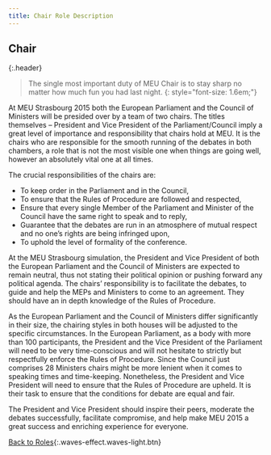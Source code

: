 ```yaml
---
title: Chair Role Description
---
```


## Chair
{:.header}

> The single most important duty of MEU Chair is to stay sharp no matter how much fun you had last night.
{: style="font-size: 1.6em;"}

At MEU Strasbourg 2015 both the European Parliament and the Council of Ministers
will be presided over by a team of two chairs. The titles themselves – President
and Vice President of the Parliament/Council imply a great level of importance
and responsibility that chairs hold at MEU. It is the chairs who are responsible
for the smooth running of the debates in both chambers, a role that is not the
most visible one when things are going well, however an absolutely vital one at
all times.

The crucial responsibilities of the chairs are:

- To keep order in the Parliament and in the Council,
- To ensure that the Rules of Procedure are followed and respected,
- Ensure that every single Member of the Parliament and Minister of the Council
  have the same right to speak and to reply,
- Guarantee that the debates are run in an atmosphere of mutual respect and no
  one’s rights are being infringed upon,
- To uphold the level of formality of the conference.

At the MEU Strasbourg simulation, the President and Vice President of both the
European Parliament and the Council of Ministers are expected to remain neutral,
thus not stating their political opinion or pushing forward any political agenda.
The chairs’ responsibility is to facilitate the debates, to guide and help the
MEPs and Ministers to come to an agreement. They should have an in depth knowledge
of the Rules of Procedure.

As the European Parliament and the Council of Ministers differ significantly in
their size, the chairing styles in both houses will be adjusted to the specific
circumstances. In the European Parliament, as a body with more than 100
participants, the President and the Vice President of the Parliament will
need to be very time-conscious and will not hesitate to strictly but respectfully
enforce the Rules of Procedure. Since the Council just comprises 28 Ministers
chairs might be more lenient when it comes to speaking times and time-keeping.
Nonetheless, the President and Vice President will need to ensure that the Rules
of Procedure are upheld. It is their task to ensure that the conditions for
debate are equal and fair.

The President and Vice President should inspire their peers, moderate the debates
successfully, facilitate compromise, and help make MEU 2015 a great success and
enriching experience for everyone.

[Back to Roles](..){:.waves-effect.waves-light.btn}